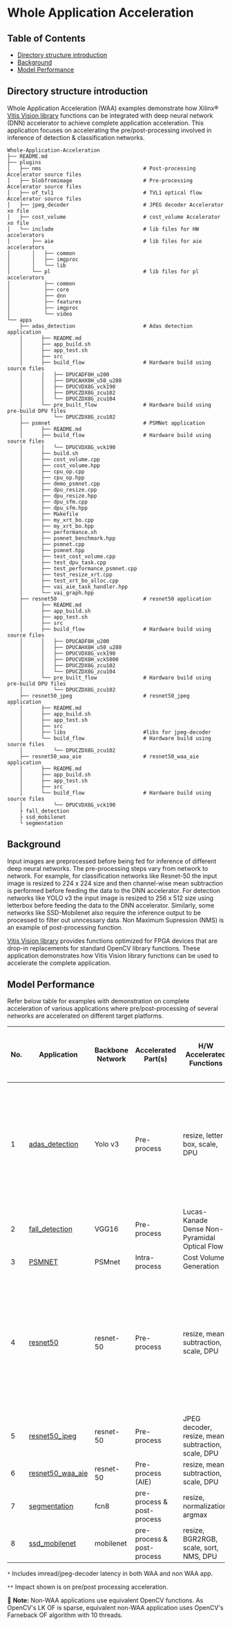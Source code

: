 # Whole Application Acceleration

## Table of Contents
- [Directory structure introduction](#Directory-structure-introduction)
- [Background](#Background)
- [Model Performance](#Model-Performance)

## Directory structure introduction

Whole Application Acceleration (WAA) examples demonstrate how Xilinx® [Vitis Vision library](https://github.com/Xilinx/Vitis_Libraries/tree/master/vision) functions can be integrated with deep neural network (DNN) accelerator to achieve complete application acceleration. This application focuses on accelerating the pre/post-processing involved in inference of detection & classification networks.


```
Whole-Application-Acceleration
├── README.md
├── plugins
│   ├── nms                                 # Post-processing Accelerator source files
│   ├── blobfromimage                       # Pre-processing Accelerator source files
│   ├── of_tvl1                             # TVL1 optical flow Accelerator source files
│   ├── jpeg_decoder                        # JPEG decoder Accelerator xo file
│   ├── cost_volume                         # cost_volume Accelerator xo file
│   └── include                             # lib files for HW accelerators
│       ├── aie                             # lib files for aie accelerators
│       │   ├── common
│       │   ├── imgproc
│       │   └── lib
│       └── pl                              # lib files for pl accelerators
│           ├── common
│           ├── core
│           ├── dnn
│           ├── features
│           ├── imgproc
│           └── video
└── apps
    ├── adas_detection                      # Adas detection application
    │      ├── README.md
    │      ├── app_build.sh
    │      ├── app_test.sh
    │      ├── src
    │      ├── build_flow                   # Hardware build using source files
    │      │   ├── DPUCADF8H_u200
    │      │   ├── DPUCAHX8H_u50_u280
    │      │   ├── DPUCVDX8G_vck190
    │      │   ├── DPUCZDX8G_zcu102
    │      │   └── DPUCZDX8G_zcu104
    │      └── pre_built_flow               # Hardware build using pre-build DPU files
    │          └── DPUCZDX8G_zcu102
    ├── psmnet                              # PSMNet application
    │      ├── README.md
    │      ├── build_flow                   # Hardware build using source files
    │      │   └── DPUCVDX8G_vck190
    │      ├── build.sh
    │      ├── cost_volume.cpp
    │      ├── cost_volume.hpp
    │      ├── cpu_op.cpp
    │      ├── cpu_op.hpp
    │      ├── demo_psmnet.cpp
    │      ├── dpu_resize.cpp
    │      ├── dpu_resize.hpp
    │      ├── dpu_sfm.cpp
    │      ├── dpu_sfm.hpp
    │      ├── Makefile
    │      ├── my_xrt_bo.cpp
    │      ├── my_xrt_bo.hpp
    │      ├── performance.sh
    │      ├── psmnet_benchmark.hpp
    │      ├── psmnet.cpp
    │      ├── psmnet.hpp
    │      ├── test_cost_volume.cpp
    │      ├── test_dpu_task.cpp
    │      ├── test_performance_psmnet.cpp
    │      ├── test_resize_xrt.cpp
    │      ├── test_xrt_bo_alloc.cpp
    │      ├── vai_aie_task_handler.hpp
    │      └── vai_graph.hpp
    ├── resnet50                            # resnet50 application
    │      ├── README.md
    │      ├── app_build.sh
    │      ├── app_test.sh
    │      ├── src
    │      ├── build_flow                   # Hardware build using source files
    │      │   ├── DPUCADF8H_u200
    │      │   ├── DPUCAHX8H_u50_u280
    │      │   ├── DPUCVDX8G_vck190
    │      │   ├── DPUCVDX8H_vck5000
    │      │   ├── DPUCZDX8G_zcu102
    │      │   └── DPUCZDX8G_zcu104
    │      └── pre_built_flow               # Hardware build using pre-build DPU files
    │          └── DPUCZDX8G_zcu102
    ├── resnet50_jpeg                       # resnet50_jpeg application
    │      ├── README.md
    │      ├── app_build.sh
    │      ├── app_test.sh
    │      ├── src
    │      ├── libs                         #libs for jpeg-decoder
    │      └── build_flow                   # Hardware build using source files
    │          └── DPUCZDX8G_zcu102
    ├── resnet50_waa_aie                    # resnet50_waa_aie application
    │      ├── README.md
    │      ├── app_build.sh
    │      ├── app_test.sh
    │      ├── src
    │      └── build_flow                   # Hardware build using source files
    │          └── DPUCVDX8G_vck190
    ├ fall_detection
    ├ ssd_mobilenet
    └ segmentation
```

## Background

Input images are preprocessed  before being fed for inference of different deep neural networks. The pre-processing steps vary from network to network. For example, for classification networks like Resnet-50 the input image is resized to 224 x 224 size and then channel-wise mean subtraction is performed before feeding the data to the DNN accelerator. For detection networks like YOLO v3 the input image is resized to 256 x 512 size using letterbox before feeding the data to the DNN accelerator. Similarly, some networks like SSD-Mobilenet also require the inference output to be processed to filter out unncessary data. Non Maximum Supression (NMS) is an example of post-processing function.


[Vitis Vision library](https://github.com/Xilinx/Vitis_Libraries/tree/master/vision) provides functions optimized for FPGA devices that are drop-in replacements for standard OpenCV library functions. These application demonstrates how Vitis Vision library functions can be used to accelerate the complete application.


## Model Performance
Refer below table for examples with demonstration on complete acceleration of various applications where pre/post-processing of several networks are accelerated on different target platforms.


| No. | Application                                           | Backbone Network | Accelerated Part(s)        | H/W Accelerated Functions                     | DPU Supported (% Improvement Over Non-WAA App) |
|-----|-------------------------------------------------------|------------------|----------------------------|-----------------------------------------------|--------------------------------------------------------------------------|
| 1   | [adas_detection](./apps/adas_detection/README.md)     | Yolo v3          | Pre-process                | resize, letter box, scale, DPU               | ZCU102 (44.53%), ZCU104 (68.11%), VCK190 (103.26%), ALVEO-U50 (36.04%), ALVEO-U200 (13.97%), ALVEO-U280 (21.79%)                   |
| 2   | [fall_detection](./apps/fall_detection/README.md)     | VGG16            | Pre-process                | Lucas-Kanade Dense Non-Pyramidal Optical Flow | ALVEO-U200 (27.01%)                                                        |
| 3   | [PSMNET](./apps/psmnet/README.md)              | PSMnet           | Intra-process              | Cost Volume Generation            | VCK190 (99.46%)                                                |
| 4   | [resnet50](./apps/resnet50/README.md)                 | resnet-50        | Pre-process                | resize, mean subtraction, scale, DPU          |  ZCU102 (49.95%), ZCU104 (50.47%), VCK190 (115.77%), ALVEO-U50 (29.07%), ALVEO-U200 (29.69%), ALVEO-U280 (38.39%), VCK5000 (82.73%)                   |
| 5   | [resnet50_jpeg](./apps/resnet50_jpeg/README.md)                 | resnet-50        | Pre-process                | JPEG decoder, resize, mean subtraction, scale, DPU          |  ZCU102  (*109.04%)                    |
| 6   | [resnet50_waa_aie](./apps/resnet50_waa_aie/README.md)                 | resnet-50        | Pre-process (AIE)                | resize, mean subtraction, scale, DPU          |  VCK190 (54.98%)                   |
| 7   | [segmentation](./apps/segmentation/README.md)         | fcn8               | pre-process & post-process                      | resize, normalization, argmax                                         | VCK190 (59.5%)                                                 |
| 8   | [ssd_mobilenet](./apps/ssd_mobilenet/README.md)       | mobilenet        | pre-process & post-process | resize, BGR2RGB, scale, sort, NMS, DPU        | ALVEO-U280 (**74.23%)                                                         |



`*` Includes imread/jpeg-decoder latency in both WAA and non WAA app.

`**` Impact shown is on pre/post processing acceleration.

:pushpin: **Note:** Non-WAA applications use equivalent OpenCV functions. As OpenCV's LK OF is sparse, equivalent non-WAA application uses OpenCV's Farneback OF algorithm with 10 threads.
